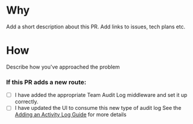 # Why
Add a short description about this PR.
Add links to issues, tech plans etc.

# How
Describe how you've approached the problem

### If this PR adds a new route:
- [ ] I have added the appropriate Team Audit Log middleware and set it up correctly.
- [ ] I have updated the UI to consume this new type of audit log
See the [Adding an Activity Log Guide](https://www.notion.so/evervault/Adding-a-new-Activity-Log-event-8fa4f2cc72004deba29068c4c506a3b2) for more details
